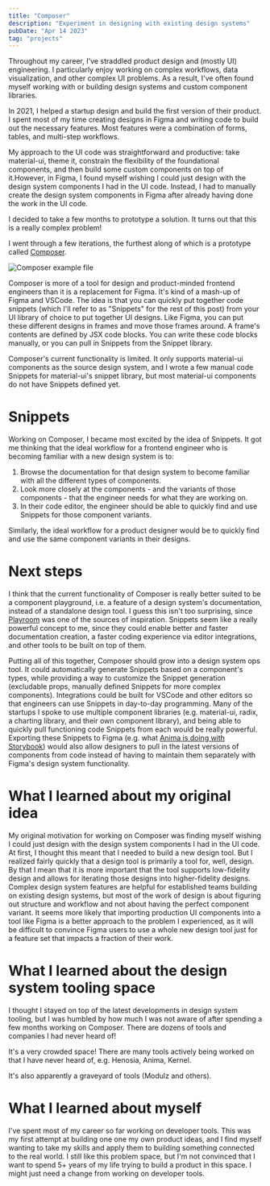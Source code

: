 ```yaml
---
title: "Composer"
description: "Experiment in designing with existing design systems"
pubDate: "Apr 14 2023"
tag: "projects"
---
```


Throughout my career, I've straddled product design and (mostly UI) engineering. I particularly enjoy working on complex workflows, data visualization, and other complex UI problems. As a result, I've often found myself working with or building design systems and custom component libraries.

In 2021, I helped a startup design and build the first version of their product. I spent most of my time creating designs in Figma and writing code to build out the necessary features. Most features were a combination of forms, tables, and multi-step workflows.

My approach to the UI code was straightforward and productive: take material-ui, theme it, constrain the flexibility of the foundational components, and then build some custom components on top of it.However, in Figma, I found myself wishing I could just design with the design system components I had in the UI code. Instead, I had to manually create the design system components in Figma after already having done the work in the UI code.

I decided to take a few months to prototype a solution. It turns out that this is a really complex problem!

I went through a few iterations, the furthest along of which is a prototype called [Composer](https://composer.vbud.dev).

![Composer example file](/composer.png)

Composer is more of a tool for design and product-minded frontend engineers than it is a replacement for Figma. It's kind of a mash-up of Figma and VSCode. The idea is that you can quickly put together code snippets (which I'll refer to as "Snippets" for the rest of this post) from your UI library of choice to put together UI designs. Like Figma, you can put these different designs in frames and move those frames around. A frame's contents are defined by JSX code blocks. You can write these code blocks manually, or you can pull in Snippets from the Snippet library.

Composer's current functionality is limited. It only supports material-ui components as the source design system, and I wrote a few manual code Snippets for material-ui's snippet library, but most material-ui components do not have Snippets defined yet.

# Snippets

Working on Composer, I became most excited by the idea of Snippets. It got me thinking that the ideal workflow for a frontend engineer who is becoming familiar with a new design system is to:

1. Browse the documentation for that design system to become familiar with all the different types of components.
2. Look more closely at the components - and the variants of those components - that the engineer needs for what they are working on.
3. In their code editor, the engineer should be able to quickly find and use Snippets for those component variants.

Similarly, the ideal workflow for a product designer would be to quickly find and use the same component variants in their designs.

# Next steps

I think that the current functionality of Composer is really better suited to be a component playground, i.e. a feature of a design system's documentation, instead of a standalone design tool. I guess this isn't too surprising, since [Playroom](https://github.com/seek-oss/playroom) was one of the sources of inspiration. Snippets seem like a really powerful concept to me, since they could enable better and faster documentation creation, a faster coding experience via editor integrations, and other tools to be built on top of them.

Putting all of this together, Composer should grow into a design system ops tool. It could automatically generate Snippets based on a component's types, while providing a way to customize the Snippet generation (excludable props, manually defined Snippets for more complex components). Integrations could be built for VSCode and other editors so that engineers can use Snippets in day-to-day programming. Many of the startups I spoke to use multiple component libraries (e.g. material-ui, radix, a charting library, and their own component library), and being able to quickly pull functioning code Snippets from each would be really powerful. Exporting these Snippets to Figma (e.g. what [Anima is doing with Storybook](https://www.animaapp.com/storybook)) would also allow designers to pull in the latest versions of components from code instead of having to maintain them separately with Figma's design system functionality.

# What I learned about my original idea

My original motivation for working on Composer was finding myself wishing I could just design with the design system components I had in the UI code. At first, I thought this meant that I needed to build a new design tool. But I realized fairly quickly that a design tool is primarily a tool for, well, design. By that I mean that it is more important that the tool supports low-fidelity design and allows for iterating those designs into higher-fidelity designs. Complex design system features are helpful for established teams building on existing design systems, but most of the work of design is about figuring out structure and workflow and not about having the perfect component variant. It seems more likely that importing production UI components into a tool like Figma is a better approach to the problem I experienced, as it will be difficult to convince Figma users to use a whole new design tool just for a feature set that impacts a fraction of their work.

# What I learned about the design system tooling space

I thought I stayed on top of the latest developments in design system tooling, but I was humbled by how much I was not aware of after spending a few months working on Composer. There are dozens of tools and companies I had never heard of!

It's a very crowded space! There are many tools actively being worked on that I have never heard of, e.g. Henosia, Anima, Kernel.

It's also apparently a graveyard of tools (Modulz and others).

# What I learned about myself

I've spent most of my career so far working on developer tools. This was my first attempt at building one one my own product ideas, and I find myself wanting to take my skills and apply them to building something connected to the real world. I still like this problem space, but I'm not convinced that I want to spend 5+ years of my life trying to build a product in this space. I might just need a change from working on developer tools.
